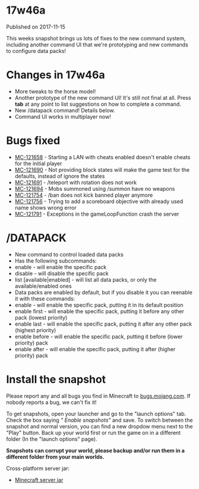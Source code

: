 # 17w46a
Published on 2017-11-15

This weeks snapshot brings us lots of fixes to the new command system,
including another command UI that we're prototyping and new commands to
configure data packs!

# Changes in 17w46a

  * More tweaks to the horse model!
  * Another prototype of the new command UI! It's still not final at all. Press **tab** at any point to list suggestions on how to complete a command.
  * New /datapack command! Details below.
  * Command UI works in multiplayer now!

# Bugs fixed

  * [MC-121658](https://bugs.mojang.com/browse/MC-121658) \- Starting a LAN with cheats enabled doesn't enable cheats for the initial player
  * [MC-121690](https://bugs.mojang.com/browse/MC-121690) \- Not providing block states will make the game test for the defaults, instead of ignore the states
  * [MC-121691](https://bugs.mojang.com/browse/MC-121691) \- /teleport with rotation does not work
  * [MC-121694](https://bugs.mojang.com/browse/MC-121694) \- Mobs summoned using /summon have no weapons
  * [MC-121754](https://bugs.mojang.com/browse/MC-121754) \- /ban does not kick banned player anymore
  * [MC-121756](https://bugs.mojang.com/browse/MC-121756) \- Trying to add a scoreboard objective with already used name shows wrong error
  * [MC-121791](https://bugs.mojang.com/browse/MC-121791) \- Exceptions in the gameLoopFunction crash the server

# /DATAPACK

  * New command to control loaded data packs
  * Has the following subcommands:
  * enable <name> \- will enable the specific pack
  * disable <name> \- will disable the specific pack
  * list [available|enabled] \- will list all data packs, or only the available/enabled ones
  * Data packs are enabled by default, but if you disable it you can reenable it with these commands:
  * enable <name> \- will enable the specific pack, putting it in its default position
  * enable <name> first - will enable the specific pack, putting it before any other pack (lowest priority)
  * enable <name> last - will enable the specific pack, putting it after any other pack (highest priority)
  * enable <name> before <existing> \- will enable the specific pack, putting it before (lower priority) <existing> pack
  * enable <name> after <existing> \- will enable the specific pack, putting it after (higher priority) <existing> pack

# Install the snapshot

Please report any and all bugs you find in Minecraft to
[bugs.mojang.com](https://bugs.mojang.com). If nobody reports a bug, we can't
fix it!

To get snapshots, open your launcher and go to the "launch options" tab. Check
the box saying _" Enable snapshots"_ and save. To switch between the snapshot
and normal version, you can find a new dropdow menu next to the "Play" button.
Back up your world first or run the game on in a different folder (In the
"launch options" page).

**Snapshots can corrupt your world, please backup and/or run them in a
different folder from your main worlds.**

Cross-platform server jar:

  * [Minecraft server jar](https://launcher.mojang.com/mc/game/17w46a/server/9127416e2341eb8fb7b63636c3ae39efefb2843b/server.jar)


